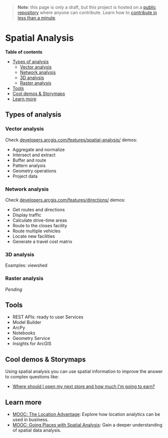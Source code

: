 > **Note**: this page is only a draft, but this project is hosted on a [public repository](https://github.com/hhkaos/awesome-arcgis) where anyone can contribute. Learn how to [contribute in less than a minute](https://github.com/hhkaos/awesome-arcgis/blob/master/CONTRIBUTING.md#contributions).

# Spatial Analysis

<!-- START doctoc generated TOC please keep comment here to allow auto update -->
<!-- DON'T EDIT THIS SECTION, INSTEAD RE-RUN doctoc TO UPDATE -->
**Table of contents**

- [Types of analysis](#types-of-analysis)
  - [Vector analysis](#vector-analysis)
  - [Network analysis](#network-analysis)
  - [3D analysis](#3d-analysis)
  - [Raster analysis](#raster-analysis)
- [Tools](#tools)
- [Cool demos & Storymaps](#cool-demos--storymaps)
- [Learn more](#learn-more)

<!-- END doctoc generated TOC please keep comment here to allow auto update -->

## Types of analysis

### Vector analysis

Check [developers.arcgis.com/features/spatial-analysis/](https://developers.arcgis.com/features/spatial-analysis/) demos:

* Aggregate and normalize
* Intersect and extract
* Buffer and route
* Pattern analysis
* Geometry operations
* Project data

### Network analysis

Check [developers.arcgis.com/features/directions/](https://developers.arcgis.com/features/directions/) demos:

* Get routes and directions
* Display traffic
* Calculate drive-time areas
* Route to the closes facility
* Route multiple vehicles
* Locate new facilities
* Generate a travel cost matrix

### 3D analysis

Examples: viewshed

### Raster analysis

*Pending*

## Tools

* REST APIs: ready to user Services
* Model Builder
* ArcPy
* Notebooks
* Geometry Service
* Insights for ArcGIS

## Cool demos & Storymaps

Using spatial analysis you can use spatial information to improve the answer to complex questions like:

* [Where should I open my next store and how much I'm going to earn?](http://envisioning.maps.arcgis.com/apps/MapJournal/index.html?appid=59800d93fd194d2084c1555d1f6492b1)

## Learn more

* [MOOC: The Location Advantage](http://www.esri.com/mooc/location-advantage):
Explore how location analytics can be used in business.
* [MOOC: Going Places with Spatial Analysis](http://www.esri.com/mooc/going-places):
Gain a deeper understanding of spatial data analysis.
